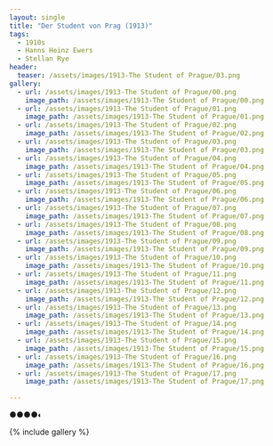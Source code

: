 ```yaml
---
layout: single
title: "Der Student von Prag (1913)"
tags:
  - 1910s 
  - Hanns Heinz Ewers
  - Stellan Rye
header:
  teaser: /assets/images/1913-The Student of Prague/03.png
gallery:
  - url: /assets/images/1913-The Student of Prague/00.png
    image_path: /assets/images/1913-The Student of Prague/00.png  
  - url: /assets/images/1913-The Student of Prague/01.png
    image_path: /assets/images/1913-The Student of Prague/01.png
  - url: /assets/images/1913-The Student of Prague/02.png
    image_path: /assets/images/1913-The Student of Prague/02.png
  - url: /assets/images/1913-The Student of Prague/03.png
    image_path: /assets/images/1913-The Student of Prague/03.png
  - url: /assets/images/1913-The Student of Prague/04.png
    image_path: /assets/images/1913-The Student of Prague/04.png
  - url: /assets/images/1913-The Student of Prague/05.png
    image_path: /assets/images/1913-The Student of Prague/05.png
  - url: /assets/images/1913-The Student of Prague/06.png
    image_path: /assets/images/1913-The Student of Prague/06.png
  - url: /assets/images/1913-The Student of Prague/07.png
    image_path: /assets/images/1913-The Student of Prague/07.png
  - url: /assets/images/1913-The Student of Prague/08.png
    image_path: /assets/images/1913-The Student of Prague/08.png
  - url: /assets/images/1913-The Student of Prague/09.png
    image_path: /assets/images/1913-The Student of Prague/09.png
  - url: /assets/images/1913-The Student of Prague/10.png
    image_path: /assets/images/1913-The Student of Prague/10.png
  - url: /assets/images/1913-The Student of Prague/11.png
    image_path: /assets/images/1913-The Student of Prague/11.png
  - url: /assets/images/1913-The Student of Prague/12.png
    image_path: /assets/images/1913-The Student of Prague/12.png
  - url: /assets/images/1913-The Student of Prague/13.png
    image_path: /assets/images/1913-The Student of Prague/13.png
  - url: /assets/images/1913-The Student of Prague/14.png
    image_path: /assets/images/1913-The Student of Prague/14.png
  - url: /assets/images/1913-The Student of Prague/15.png
    image_path: /assets/images/1913-The Student of Prague/15.png
  - url: /assets/images/1913-The Student of Prague/16.png
    image_path: /assets/images/1913-The Student of Prague/16.png
  - url: /assets/images/1913-The Student of Prague/17.png
    image_path: /assets/images/1913-The Student of Prague/17.png

---
```

●●●●◐

{% include gallery %}
